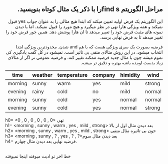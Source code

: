 <div dir="rtl">
 
 ## مراحل الگوریتم find sرا با ذکر یک مثال کوتاه بنویسید.

 
این الگوریتم یک فرض اولیه تعیین میکند که ابتدا هیچ مثالی را به عنوان جواب yes قبول نمیکند و همه ویژگی هارا تهی در نظز میگیرد و هیچ مورد را قبول نمیکند.
اما با دیدن نمونه های مثبت فرض خود را تغییر میدهد تا ان هارا پوشش دهد. همین جور فرض خود را تغییر میدهد تا به فرض نهایی برسد. 


فرضیه بصورت یک سری ویژگی هست که با هم and شدن.
محدودترین ویژگی ابتدا انتخاب میشود.
در این روش مثالای منفی بی تاثیر است.
نمیشود در کل گفت یادگیری کی تموم میشه چون با مثال جدید فرضیه ممکنه تغییر کنه. و  فرضیه عمومی تر اگر از مثالای زیاد بدست اومده باشه بهتره و دقیق تر میشه.
 </div>
 
|   time  |  weather | temperature | company | himidity |   wind   | goes |
|---------|----------|-------------|---------|----------|----------|------|
| morning  |   sunny |    warm     |   yes   |  mild    |  strong  |  yes |
| evening  |   rainy |    cold     |    no   |  mild    |  normal  |  no  |
| morning  |   sunny |    cold     |   yes   |  normal  |  normal  |  yes |
| evening  |   sunny |    cold     |   yes   |  normal  |  strong  |  yes |
	
h0= <0 , 0 , 0 , 0 , 0 , 0> تهی
<br/> 
h1= <morning , sunny , warm , yes , mild , strong> بعد دیدن مثال اول از بالا
<br>
 h2= <morning , sunny , warm , yes , mild , strong> جون بی تاثیره مثال منفی
<br>
h3= <morning , sunny , ? , yes , ? , ?>بعد دیدن مثال سوم
<br/> 
h4= <?, sunny, ?, yes, ?, ?>فرضیه نهایی بعد دیدن مثال چهارم.   
 <br/> 

 خط اخر تو ادیت میوفته اینجا نمیوفته
